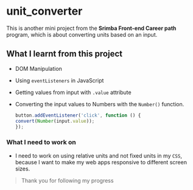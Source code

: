 # unit_converter
 
This is another mini project from the **Srimba Front-end Career path** program, which is about converting units based on an input. 

## What I learnt from this project 

- DOM Manipulation
- Using `eventListeners` in JavaScript
- Getting values from input with `.value` attribute
- Converting the input values to Numbers with the `Number()` function. 
  
   ```js
   button.addEventListener('click', function () {
  convert(Number(input.value));
   });
   ```


### What I need to work on

- I need to work on using relative units and not fixed units in my `CSS`, because I want to make my web apps responsive to different screen sizes.

> Thank you for following my progress
